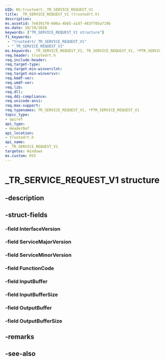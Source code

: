 ```yaml
---
UID: NS:trustedrt._TR_SERVICE_REQUEST_V1
title: _TR_SERVICE_REQUEST_V1 (trustedrt.h)
description: 
ms.assetid: 7e0391f0-606a-4b65-a1d7-463ff05a719b
ms.date: 10/19/2018
keywords: ["TR_SERVICE_REQUEST_V1 structure"]
f1_keywords:
 - "trustedrt/_TR_SERVICE_REQUEST_V1"
 - "_TR_SERVICE_REQUEST_V1"
ms.keywords: _TR_SERVICE_REQUEST_V1, TR_SERVICE_REQUEST_V1, *PTR_SERVICE_REQUEST_V1, TR_SERVICE_REQUEST, *PTR_SERVICE_REQUEST
req.header: trustedrt.h
req.include-header:
req.target-type:
req.target-min-winverclnt:
req.target-min-winversvr:
req.kmdf-ver:
req.umdf-ver:
req.lib:
req.dll:
req.ddi-compliance:
req.unicode-ansi:
req.max-support:
req.typenames: TR_SERVICE_REQUEST_V1, *PTR_SERVICE_REQUEST_V1
topic_type: 
- apiref
api_type: 
- HeaderDef
api_location: 
- trustedrt.h
api_name: 
- _TR_SERVICE_REQUEST_V1
targetos: Windows
ms.custom: RS5
---
```


# _TR_SERVICE_REQUEST_V1 structure

## -description


## -struct-fields

### -field InterfaceVersion
 
### -field ServiceMajorVersion
 
### -field ServiceMinorVersion
 
### -field FunctionCode
 
### -field InputBuffer
 
### -field InputBufferSize
 
### -field OutputBuffer
 
### -field OutputBufferSize
 

## -remarks

## -see-also
